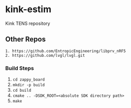 # kink-estim
Kink TENS repository

## Other Repos
	1. https://github.com/EntropicEngineering/libprv_nRF5
	2. https://github.com/lvgl/lvgl.git

### Build Steps
1. `cd zappy_board`
2. `mkdir -p build`
3. `cd build`
4. `cmake .. -DSDK_ROOT=<absolute SDK directory path>`
5. `make`



